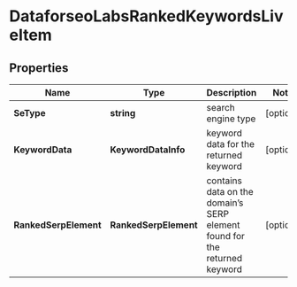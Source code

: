 # DataforseoLabsRankedKeywordsLiveItem


## Properties

| Name | Type | Description | Notes |
|------------ | ------------- | ------------- | -------------|
**SeType** | **string** | search engine type |[optional]|
**KeywordData** | **KeywordDataInfo** | keyword data for the returned keyword |[optional]|
**RankedSerpElement** | **RankedSerpElement** | contains data on the domain’s SERP element found for the returned keyword |[optional]|